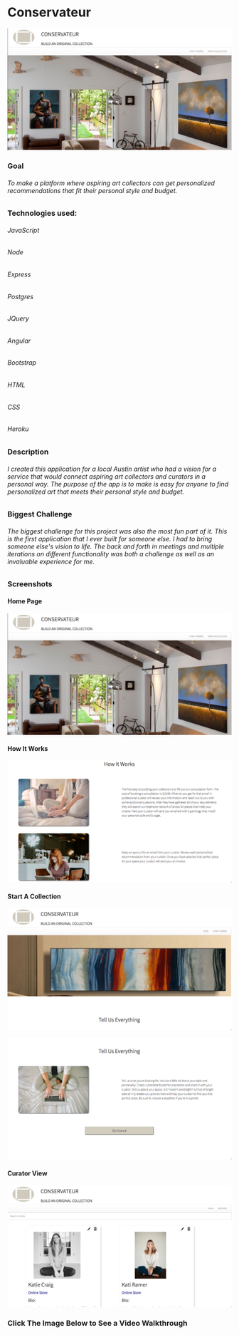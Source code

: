 # Conservateur

<div align="center">
<img src="https://github.com/JonDRamer/Conservateur/blob/master/public/assets/Home%20Page.png"/>
</div>

### Goal
###### To make a platform where aspiring art collectors can get personalized recommendations that fit their personal style and budget.  

### Technologies used:

###### JavaScript
###### Node
###### Express
###### Postgres
###### JQuery
###### Angular
###### Bootstrap
###### HTML
###### CSS
###### Heroku

### Description

###### I created this application for a local Austin artist who had a vision for a service that would connect aspiring art collectors and curators in a personal way.  The purpose of the app is to make is easy for anyone to find personalized art that meets their personal style and budget.

### Biggest Challenge

###### The biggest challenge for this project was also the most fun part of it. This is the first application that I ever built for someone else. I had to bring someone else's vision to life. The back and forth in meetings and multiple iterations on different functionality was both a challenge as well as an invaluable experience for me.  

### Screenshots

#### Home Page
![App Screenshot](https://github.com/JonDRamer/Conservateur/blob/master/public/assets/Home%20Page.png)

#### How It Works
![App Screenshot](https://github.com/JonDRamer/Conservateur/blob/master/public/assets/How%20it%20works.png)

#### Start A Collection
![App Screenshot](https://github.com/JonDRamer/Conservateur/blob/master/public/assets/Start%20a%20collection%20header.png)

![App Screenshot](https://github.com/JonDRamer/Conservateur/blob/master/public/assets/StartACollection.png)

#### Curator View
![App Screenshot](https://github.com/JonDRamer/Conservateur/blob/master/public/assets/Curator%20view.png)


### Click The Image Below to See a Video Walkthrough
<!-- [![Video](https://github.com/JonDRamer/Simon-Game/blob/master/screenshots/Play%20Button.jpg)]() -->
